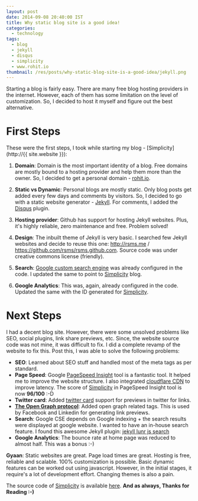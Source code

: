 ```yaml
---
layout: post
date: 2014-09-08 20:40:00 IST
title: Why static blog site is a good idea!
categories:
  - technology
tags:
  - blog
  - jekyll
  - disqus
  - simplicity
  - www.rohit.io
thumbnail: /res/posts/why-static-blog-site-is-a-good-idea/jekyll.png
---
```


Starting a blog is fairly easy. There are many free blog hosting providers in the internet. However, each of them has some limitation on the level of customization. So, I decided to host it myself and figure out the best alternative.

First Steps
===========

These were the first steps, I took while starting my blog - [Simplicity](http://{{ site.website }}):

1. **Domain**: Domain is the most important identity of a blog. Free domains are mostly bound to a hosting provider and help them more than the owner. So, I decided to get a personal domain - [rohit.io](http://www.rohit.io).

2. **Static vs Dynamic**: Personal blogs are mostly static. Only blog posts get added every few days and comments by visitors. So, I decided to go with a static website generator - [Jekyll](http://jekyllrb.com/). For comments, I added the [Disqus](https://disqus.com/) plugin.

3. **Hosting provider**: Github has support for hosting Jekyll websites. Plus, it's highly reliable, zero maintenance and free. Problem solved!

4. **Design**: The inbuilt theme of Jekyll is very basic. I searched few Jekyll websites and decide to reuse this one: <http://rsms.me> / <https://github.com/rsms/rsms.github.com>. Source code was under creative commons license (friendly).

5. **Search**: [Google custom search engine](https://www.google.co.in/cse/) was already configured in the code. I updated the same to point to [Simplicity](http://www.rohit.io) blog.

6. **Google Analytics**: This was, again, already configured in the code. Updated the same with the ID generated for [Simplicity](http://www.rohit.io).

Next Steps
==========

I had a decent blog site. However, there were some unsolved problems like SEO, social plugins, link share previews, etc. Since, the website source code was not mine, it was difficult to fix. I did a complete revamp of the website to fix this. Post this, I was able to solve the following problems:

* **SEO**: Learned about SEO stuff and handled most of the meta tags as per standard.
* **Page Speed**: Google [PageSpeed Insight](https://developers.google.com/speed/pagespeed/insights/) tool is a fantastic tool. It helped me to improve the website structure. I also integrated [cloudflare CDN](https://www.cloudflare.com/) to improve latency. The score of [Simplicity](http://www.rohit.io) in PageSpeed Insight tool is now **96/100** :-D
* **Twitter card**: Added [twitter card](https://dev.twitter.com/cards/overview) support for previews in twitter for links.
* **[The Open Graph protocol](http://ogp.me/)**: Added open graph related tags. This is used by Facebook and Linkedin for generating link previews.
* **Search**: Google CSE depends on Google indexing + the search results were displayed at google website. I wanted to have an in-house search feature. I found this awesome Jekyll plugin: [jekyll lunr js search](https://github.com/slashdotdash/jekyll-lunr-js-search)
* **Google Analytics**: The bounce rate at home page was reduced to almost half. This was a bonus :-)

**Gyaan**: Static websites are great. Page load times are great. Hosting is free, reliable and scalable. 100% customization is possible. Basic dynamic features can be worked out using javascript. However, in the initial stages, it require's a lot of development effort. Changing themes is also a pain.

The source code of [Simplicity](http://www.rohit.io) is available [here](https://github.com/rohit01/rohit01.github.io). **And as always, Thanks for Reading :-)**
